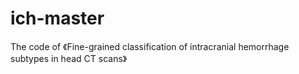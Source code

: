 # ich-master
The code of 《Fine-grained classification of intracranial hemorrhage subtypes in head CT scans》
